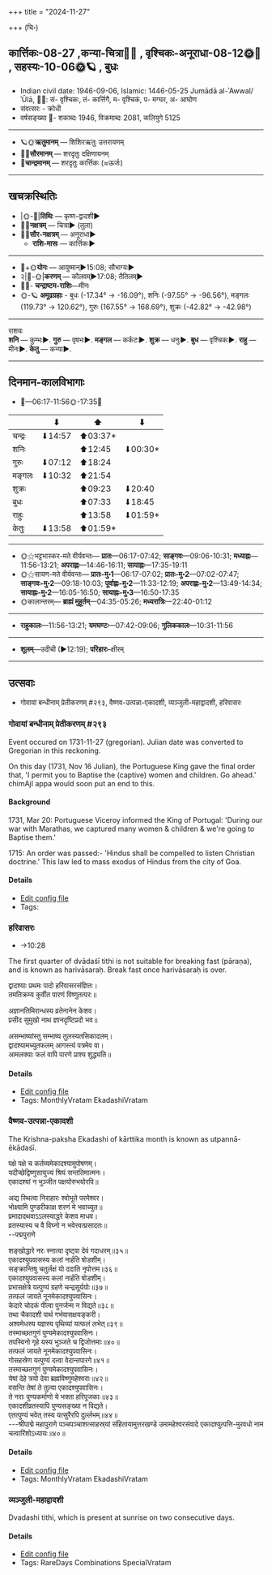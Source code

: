 +++
title = "2024-11-27"

+++
(चि॰)
## कार्त्तिकः-08-27  ,कन्या-चित्रा🌛🌌  ,  वृश्चिकः-अनूराधा-08-12🌞🌌  ,  सहस्यः-10-06🌞🪐  , बुधः
- Indian civil date: 1946-09-06, Islamic: 1446-05-25 Jumādā al-ʾAwwal/ʾŪlā, 🌌🌞: सं- वृश्चिकः, तं- कार्त्तिगै, म- वृश्चिकं, प- मग्घर, अ- आघोण
- संवत्सरः - क्रोधी
- वर्षसङ्ख्या 🌛- शकाब्दः 1946, विक्रमाब्दः 2081, कलियुगे 5125
___________________
- 🪐🌞**ऋतुमानम्** — शिशिरऋतुः उत्तरायणम्
- 🌌🌞**सौरमानम्** — शरदृतुः दक्षिणायनम्
- 🌛**चान्द्रमानम्** — शरदृतुः कार्त्तिकः (≈ऊर्जः)
___________________


## खचक्रस्थितिः
- |🌞-🌛|**तिथिः** — कृष्ण-द्वादशी►  
- 🌌🌛**नक्षत्रम्** — चित्रा► (तुला)  
- 🌌🌞**सौर-नक्षत्रम्** — अनूराधा►  
  - **राशि-मासः** — कार्त्तिकः► 
___________________
- 🌛+🌞**योगः** — आयुष्मान्►15:08; सौभाग्यः►  
- २|🌛-🌞|**करणम्** — कौलवम्►17:08; तैतिलम्►  
- 🌌🌛- **चन्द्राष्टम-राशिः**—मीनः  
- 🌞-🪐 **अमूढग्रहाः** - बुधः (-17.34° → -16.09°), शनिः (-97.55° → -96.56°), मङ्गलः (119.73° → 120.62°), गुरुः (167.55° → 168.69°), शुक्रः (-42.82° → -42.98°)
___________________
राशयः  
**शनि** — कुम्भः►. **गुरु** — वृषभः►. **मङ्गल** — कर्कटः►. **शुक्र** — धनुः►. **बुध** — वृश्चिकः►. **राहु** — मीनः►. **केतु** — कन्या►. 
___________________


## दिनमान-कालविभागाः
- 🌅—06:17-11:56🌞-17:35🌇  

|      |⬇     |⬆     |⬇     |
|------|-----|-----|------|
|चन्द्रः|⬇14:57 |⬆03:37*|     |
|शनिः   |     |⬆12:45 |⬇00:30*|
|गुरुः  |⬇07:12 |⬆18:24 |     |
|मङ्गलः |⬇10:32 |⬆21:54 |     |
|शुक्रः |     |⬆09:23 |⬇20:40 |
|बुधः   |     |⬆07:33 |⬇18:45 |
|राहुः  |     |⬆13:58 |⬇01:59*|
|केतुः  |⬇13:58 |⬆01:59*|     |
___________________
- 🌞⚝भट्टभास्कर-मते वीर्यवन्तः— **प्रातः**—06:17-07:42; **साङ्गवः**—09:06-10:31; **मध्याह्नः**—11:56-13:21; **अपराह्णः**—14:46-16:11; **सायाह्नः**—17:35-19:11  
- 🌞⚝सायण-मते वीर्यवन्तः— **प्रातः-मु॰1**—06:17-07:02; **प्रातः-मु॰2**—07:02-07:47; **साङ्गवः-मु॰2**—09:18-10:03; **पूर्वाह्णः-मु॰2**—11:33-12:19; **अपराह्णः-मु॰2**—13:49-14:34; **सायाह्नः-मु॰2**—16:05-16:50; **सायाह्नः-मु॰3**—16:50-17:35  
- 🌞कालान्तरम्— **ब्राह्मं मुहूर्तम्**—04:35-05:26; **मध्यरात्रिः**—22:40-01:12  
___________________
- **राहुकालः**—11:56-13:21; **यमघण्टः**—07:42-09:06; **गुलिककालः**—10:31-11:56  
___________________
- **शूलम्**—उदीची (►12:19); **परिहारः**–क्षीरम्  
___________________

## उत्सवाः
- गोवायां बन्धीनाम् प्रेतीकरणम् #२९३, वैष्णव-उत्पन्ना-एकादशी, व्यञ्जुली-महाद्वादशी, हरिवासरः
### गोवायां बन्धीनाम् प्रेतीकरणम् #२९३

Event occured on 1731-11-27 (gregorian). Julian date was converted to Gregorian in this reckoning. 

On this day (1731, Nov 16 Julian), the Portuguese King gave the final order that, 'I permit you to Baptise the (captive) women and children. Go ahead.' chimAjI appa would soon put an end to this.

#### Background

1731, Mar 20: Portuguese Viceroy informed the King of Portugal: 'During our war with Marathas, we captured many women & children & we're going to Baptise them.'

1715: An order was passed:- 'Hindus shall be compelled to listen Christian doctrine.' This law led to mass exodus of Hindus from the city of Goa.

#### Details
- [Edit config file](https://github.com/jyotisham/adyatithi/blob/master/mahApuruSha/xatra-later/julian/day/11/16/govAyAM_bandhInAm_pretIkaraNam.toml)
- Tags: 


### हरिवासरः
- →10:28



The first quarter of dvādaśī tithi is not suitable for breaking fast (pāraṇa), and is known as harivāsaraḥ. Break fast once harivāsaraḥ is over.

द्वादश्याः प्रथमः पादो हरिवासरसंज्ञितः।  
तमतिक्रम्य कुर्वीत पारणं विष्णुतत्परः॥  
  
अज्ञानतिमिरान्धस्य व्रतेनानेन केशव।  
प्रसीद सुमुखो नाथ ज्ञानदृष्टिप्रदो भव॥  
  
असम्भाष्यांस्तु सम्भाष्य तुलस्यतसिकादलम्।  
द्वादश्यामच्युतफलम् आगस्त्यं पत्रमेव वा।   
आमलक्याः फलं वापि पारणे प्राश्य शुद्ध्यति॥



#### Details
- [Edit config file](https://github.com/jyotisham/adyatithi/blob/master/time_focus/monthly/ekAdashI/description_only/harivAsaraH.toml)
- Tags: MonthlyVratam EkadashiVratam


### वैष्णव-उत्पन्ना-एकादशी



The Krishna-paksha Ekadashi of kārttika month is known as utpannā-ēkādaśī.

पक्षे पक्षे च कर्तव्यमेकादश्यामुपोषणम्।  
यदीच्छेद्विष्णुसायुज्यं श्रियं सन्ततिमात्मनः।  
एकादश्यां न भुञ्जीत पक्षयोरुभयोरपि॥  
  
अद्य स्थित्वा निराहारः श्वोभूते परमेश्वर।  
भोक्ष्यामि पुण्डरीकाक्ष शरणं मे भवाच्युत॥  
प्रमादादथवाऽऽलस्याद्धरे केशव माधव।  
व्रतस्यास्य च वै विघ्नो न भवेत्त्वत्प्रसादतः॥  
--पद्मपुराणे  
  
शङ्खोद्धारे नरः स्नात्वा दृष्ट्वा देवं गदाधरम्॥३५॥  
एकादश्युपवासस्य कलां नार्हति षोडशीम्।  
सङ्क्रान्तिषु चतुर्लक्षं यो ददाति नृपोत्तम॥३६॥  
एकादश्युपवासस्य कलां नार्हति षोडशीम्।  
प्रभासक्षेत्रे यत्पुण्यं ग्रहणे चन्द्रसूर्ययोः॥३७॥  
तत्फलं जायते नूनमेकादश्युपवासिनः।  
केदारे चोदकं पीत्वा पुनर्जन्म न विद्यते॥३८॥  
तथा चैकादशी पार्थ गर्भवासक्षयङ्करी।  
अश्वमेधस्य यज्ञस्य पृथिव्यां यत्फलं लभेत्॥३९॥  
तस्माच्छतगुणं पुण्यमेकादश्युपवासिनः।  
तपस्विनो गृहे यस्य भुञ्जते च द्विजोत्तमाः॥४०॥  
तत्फलं जायते नूनमेकादश्युपवासिनः।  
गोसहस्रेण यत्पुण्यं दत्वा वेदान्तपारगे॥४१॥  
तस्माच्छतगुणं पुण्यमेकादश्युपवासिनः।  
येषां देहे त्रयो देवा ब्रह्मविष्णुमहेश्वराः॥४२॥  
वसन्ति तेषां ते तुल्या एकादश्युपवासिनः।  
ते नराः पुण्यकर्माणो ये भक्ता हरिपूजकाः॥४३॥  
एकादशीव्रतस्यापि पुण्यसङ्ख्या न विद्यते।  
एतत्पुण्यं भवेत् तस्य यत्सुरैरपि दुर्ल्लभम्॥४४॥  
---श्रीपाद्मे महापुराणे पञ्चपञ्चाशत्साहस्र्यां संहितायामुत्तरखण्डे उमामहेश्वरसंवादे एकादश्युत्पत्ति-मुरवधो नाम चत्वारिंशोऽध्यायः॥४०॥



#### Details
- [Edit config file](https://github.com/jyotisham/adyatithi/blob/master/time_focus/monthly/ekAdashI/description_only/utpannA-EkAdazI.toml)
- Tags: MonthlyVratam EkadashiVratam


### व्यञ्जुली-महाद्वादशी



Dvadashi tithi, which is present at sunrise on two consecutive days.

#### Details
- [Edit config file](https://github.com/jyotisham/adyatithi/blob/master/time_focus/monthly/dvAdashI/description_only/vyaJjulI~mahAdvAdazI.toml)
- Tags: RareDays Combinations SpecialVratam


